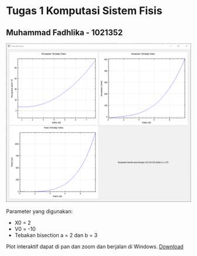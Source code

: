 # Tugas 1 Komputasi Sistem Fisis
## Muhammad Fadhlika - 1021352

![alt text](Plot.PNG)

Parameter yang digunakan:
* X0 = 2
* V0 = -10
* Tebakan bisection a = 2 dan b = 3

Plot interaktif dapat di pan dan zoom dan berjalan di Windows. [Download](https://github.com/fadhlika/Tugas-1-Komputasi-Sistem-Fisis/releases)
